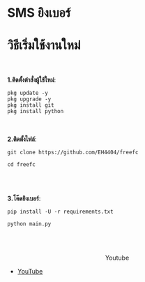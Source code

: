# SMS ยิงเบอร์

# วิธีเริ่มใช้งานใหม่

<br><br>
**1.ติดตั้งตำสั่งผู้ใช้ใหม่**:<br>
```
pkg update -y
pkg upgrade -y
pkg install git
pkg install python
```
<br><br>
**2.ติดตั้งไฟล์**:<br>
```
git clone https://github.com/EH4404/freefc

cd freefc
```
<br><br>

**3.โค๊ดยิงเบอร์**:<br>
```
pip install -U -r requirements.txt

python main.py
```
<br><br>

<p align="center">Youtube </p>

* <a href="https://www.youtube.com/@igodmod.Hacker">YouTube</a>
